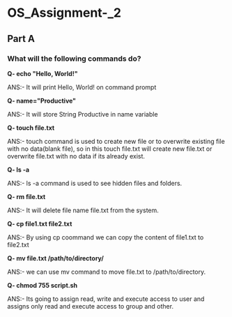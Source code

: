 # OS_Assignment-_2
## Part A

### What will the following commands do? 

**Q- echo "Hello, World!"**

ANS:- It will print Hello, World! on command prompt


**Q- name="Productive"**

ANS:- It will store String Productive in name variable 

**Q- touch file.txt**

ANS:- touch command is used to create new file or to overwrite existing file with no data(blank file), so in this touch file.txt will create new file.txt or overwrite file.txt with no data if its already exist.


**Q- ls -a**

ANS:- ls -a command is used to see hidden files and folders. 

**Q- rm file.txt**

ANS:- It will delete file name file.txt from the system.


**Q- cp file1.txt file2.txt**

ANS:- By using cp coommand we can copy the content of file1.txt to file2.txt


**Q- mv file.txt /path/to/directory/**

ANS:- we can use mv command to move file.txt to /path/to/directory.


**Q- chmod 755 script.sh**

ANS:- Its going to assign read, write and execute access to user and assigns only read and execute access to group and other.



